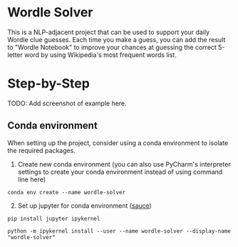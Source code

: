 # Wordle Solver

This is a NLP-adjacent project that can be used to support your daily Wordle clue guesses.  Each time you make a guess, you can add the result to "Wordle Notebook" to improve your chances at guessing the correct 5-letter word by using Wikipedia's most frequent words list.

# Step-by-Step

TODO: Add screenshot of example here.

## Conda environment

When setting up the project, consider using a conda environment to isolate the required packages.

1. Create new conda environment (you can also use PyCharm's interpreter settings to create your conda environment instead of using command line here)
```
conda env create --name wordle-solver
```
2. Set up jupyter for conda environment ([sauce](https://stackoverflow.com/questions/39604271/conda-environments-not-showing-up-in-jupyter-notebook))
```
pip install jupyter ipykernel
```
```
python -m ipykernel install --user --name wordle-solver --display-name "wordle-solver"
```

